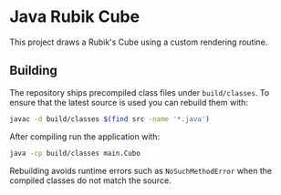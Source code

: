 # Java Rubik Cube

This project draws a Rubik's Cube using a custom rendering routine.

## Building

The repository ships precompiled class files under `build/classes`. To ensure
that the latest source is used you can rebuild them with:

```bash
javac -d build/classes $(find src -name '*.java')
```

After compiling run the application with:

```bash
java -cp build/classes main.Cubo
```

Rebuilding avoids runtime errors such as
`NoSuchMethodError` when the compiled classes do not match the source.
